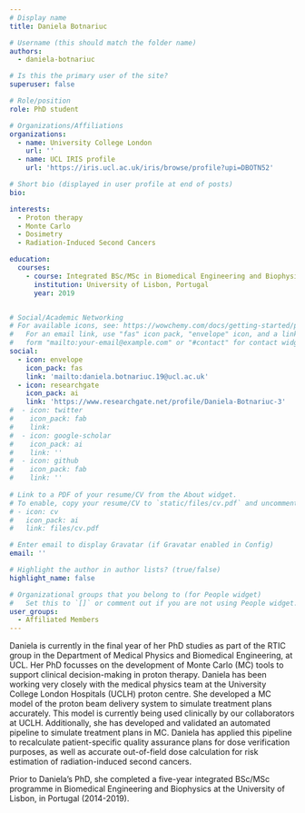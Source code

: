 ```yaml
---
# Display name
title: Daniela Botnariuc

# Username (this should match the folder name)
authors:
  - daniela-botnariuc

# Is this the primary user of the site?
superuser: false

# Role/position
role: PhD student

# Organizations/Affiliations
organizations:
  - name: University College London
    url: ''
  - name: UCL IRIS profile
    url: 'https://iris.ucl.ac.uk/iris/browse/profile?upi=DBOTN52'

# Short bio (displayed in user profile at end of posts)
bio: 

interests:
  - Proton therapy
  - Monte Carlo
  - Dosimetry
  - Radiation-Induced Second Cancers 

education:
  courses:
    - course: Integrated BSc/MSc in Biomedical Engineering and Biophysics
      institution: University of Lisbon, Portugal
      year: 2019


# Social/Academic Networking
# For available icons, see: https://wowchemy.com/docs/getting-started/page-builder/#icons
#   For an email link, use "fas" icon pack, "envelope" icon, and a link in the
#   form "mailto:your-email@example.com" or "#contact" for contact widget.
social:
  - icon: envelope
    icon_pack: fas
    link: 'mailto:daniela.botnariuc.19@ucl.ac.uk'
  - icon: researchgate
    icon_pack: ai
    link: 'https://www.researchgate.net/profile/Daniela-Botnariuc-3'
#  - icon: twitter
#    icon_pack: fab
#    link:
#  - icon: google-scholar
#    icon_pack: ai
#    link: ''
#  - icon: github
#    icon_pack: fab
#    link: ''
    
# Link to a PDF of your resume/CV from the About widget.
# To enable, copy your resume/CV to `static/files/cv.pdf` and uncomment the lines below.
# - icon: cv
#   icon_pack: ai
#   link: files/cv.pdf

# Enter email to display Gravatar (if Gravatar enabled in Config)
email: ''

# Highlight the author in author lists? (true/false)
highlight_name: false

# Organizational groups that you belong to (for People widget)
#   Set this to `[]` or comment out if you are not using People widget.
user_groups:
  - Affiliated Members
---
```


Daniela is currently in the final year of her PhD studies as part of the RTIC group in the Department of Medical Physics and Biomedical Engineering, at UCL. Her PhD focusses on the development of Monte Carlo (MC) tools to support clinical decision-making in proton therapy. Daniela has been working very closely with the medical physics team at the University College London Hospitals (UCLH) proton centre. She developed a MC model of the proton beam delivery system to simulate treatment plans accurately. This model is currently being used clinically by our collaborators at UCLH. Additionally, she has developed and validated an automated pipeline to simulate treatment plans in MC. Daniela has applied this pipeline to recalculate patient-specific quality assurance plans for dose verification purposes, as well as accurate out-of-field dose calculation for risk estimation of radiation-induced second cancers.

Prior to Daniela’s PhD, she completed a five-year integrated BSc/MSc programme in Biomedical Engineering and Biophysics at the University of Lisbon, in Portugal (2014-2019).
